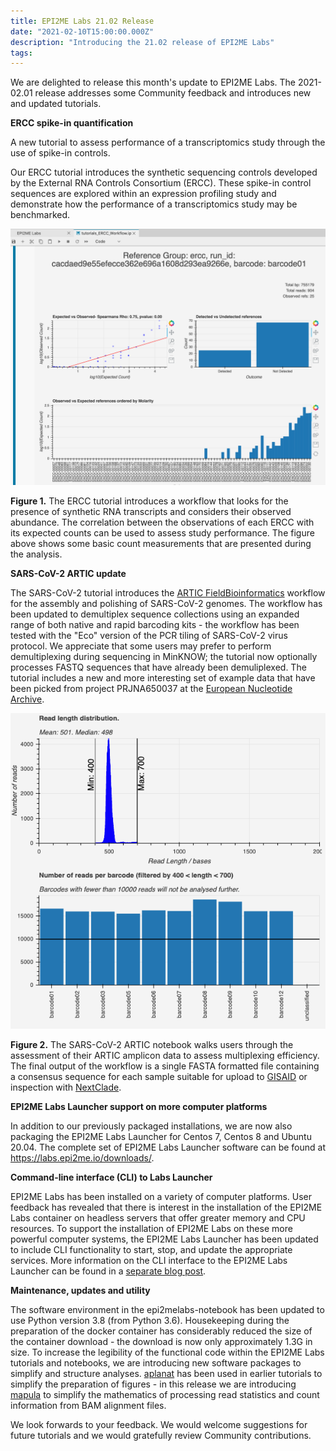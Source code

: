 ```yaml
---
title: EPI2ME Labs 21.02 Release
date: "2021-02-10T15:00:00.000Z"
description: "Introducing the 21.02 release of EPI2ME Labs"
tags: 
---
```



We are delighted to release this month's update to EPI2ME Labs. The 2021-02.01
release addresses some Community feedback and introduces new and updated
tutorials.

**ERCC spike-in quantification**

A new tutorial to assess performance of a transcriptomics study through the use
of spike-in controls.

Our ERCC tutorial introduces the synthetic sequencing controls developed by the
External RNA Controls Consortium (ERCC). These spike-in control sequences are
explored within an expression profiling study and demonstrate how the
performance of a transcriptomics study may be benchmarked.


![ERCC Notebook](./ercc_screenshot.png "Evaluating observed counts of spike-in control samples.")

**Figure 1.** The ERCC tutorial introduces a workflow that looks for the
presence of synthetic RNA transcripts and considers their observed abundance.
The correlation between the observations of each ERCC with its expected counts
can be used to assess study performance. The figure above shows some basic
count measurements that are presented during the analysis.

**SARS-CoV-2 ARTIC update**

The SARS-CoV-2 tutorial introduces the [ARTIC
FieldBioinformatics](https://github.com/artic-network/fieldbioinformatics)
workflow for the assembly and polishing of SARS-CoV-2 genomes.  The workflow
has been updated to demultiplex sequence collections using an expanded range of
both native and rapid barcoding kits - the workflow has been tested with the
"Eco" version of the PCR tiling of SARS-CoV-2 virus protocol. We appreciate
that some users may prefer to perform demultiplexing during sequencing in
MinKNOW; the tutorial now optionally processes FASTQ sequences that have
already been demuliplexed. The tutorial includes a new and more interesting set
of example data that have been picked from project PRJNA650037 at the [European
Nucleotide Archive](https://www.ebi.ac.uk/ena/browser/view/PRJNA650037).


![ARTIC Notebook](./sars_cov_bcs.png "QC of demultiplexed ARTIC amplicon data.")

**Figure 2.** The SARS-CoV-2 ARTIC notebook walks users through the assessment
of their ARTIC amplicon data to assess multiplexing efficiency. The final output
of the workflow is a single FASTA formatted file containing a consensus sequence
for each sample suitable for upload to [GISAID](https://www.gisaid.org/)
or inspection with [NextClade](https://clades.nextstrain.org/).

**EPI2ME Labs Launcher support on more computer platforms**

In addition to our previously packaged installations, we are now also packaging
the EPI2ME Labs Launcher for Centos 7, Centos 8 and Ubuntu 20.04. The complete
set of EPI2ME Labs Launcher software can be found at
https://labs.epi2me.io/downloads/.

**Command-line interface (CLI) to Labs Launcher**

EPI2ME Labs has been installed on a variety of computer platforms. User
feedback has revealed that there is interest in the installation of the EPI2ME
Labs container on headless servers that offer greater memory and CPU resources.
To support the installation of EPI2ME Labs on these more powerful computer
systems, the EPI2ME Labs Launcher has been updated to include CLI functionality
to start, stop, and update the appropriate services. More information on the
CLI interface to the EPI2ME Labs Launcher can be found in a [separate blog
post](/launcher_cli).

**Maintenance, updates and utility**

The software environment in the epi2melabs-notebook has been updated to use
Python version 3.8 (from Python 3.6). Housekeeping during the preparation of
the docker container has considerably reduced the size of the container
download - the download is now only approximately 1.3G in size. To increase the
legibility of the functional code within the EPI2ME Labs tutorials and
notebooks, we are introducing new software packages to simplify and structure
analyses. [aplanat](https://github.com/epi2me-labs/aplanat)
has been used in earlier tutorials to simplify the
preparation of figures - in this release we are introducing
[mapula]('https://github.com/epi2me-labs/mapula') to simplify the mathematics
of processing read statistics and count information from BAM alignment files.


We look forwards to your feedback. We would welcome suggestions for future
tutorials and we would gratefully review Community contributions.
